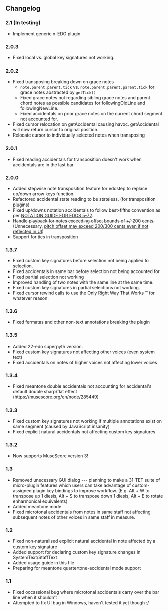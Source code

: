 ## Changelog

### 2.1 (In testing)
- Implement generic n-EDO plugin.

### 2.0.3
- Fixed local vs. global key signatures not working.

### 2.0.2
- Fixed transposing breaking down on grace notes
  - `note.parent.parent.tick` vs. `note.parent.parent.parent.tick` for grace notes abstracted by `getTick()`
  - Fixed grace notes not regarding sibling grace notes and parent chord notes as possible candidates
    for followingOldLine and followingNewLine.
  - Fixed accidentals on prior grace notes on the current chord segment not accounted for.
- Fixed cursor relocation on getAccidental causing havoc. getAccidental will now return cursor to original position.
- Relocate cursor to individually selected notes when transposing

### 2.0.1
- Fixed reading accidentals for transposition doesn't work when accidentals are in
  the last bar.

### 2.0.0
- Added stepwise note transposition feature for edostep to replace up/down arrow keys
  function.
- Refactored accidental state reading to be stateless. (for transposition plugins)
- Fixed up/downs notation accidentals to follow best-fifths convention as per [NOTATION GUIDE FOR EDOS 5-72](http://tallkite.com/misc_files/notation%20guide%20for%20edos%205-72.pdf).
- ~~Handle playback for notes exceeding offset bounds of +/-200 cents.~~ (Unnecessary,
  [pitch offset may exceed 200/300 cents even if not reflected in UI](https://www.reddit.com/r/microtonal/comments/gssrnk/made_this_31_22_edo_microtonal_plugin_for/fs7frcg?utm_source=share&utm_medium=web2x))
- Support for ties in transposition

### 1.3.7
- Fixed custom key signatures before selection not being applied to selection.
- Fixed accidentals in same bar before selection not being accounted for
- Fixed partial selection not working
- Improved handling of two notes with the same line at the same time.
- Fixed custom key signatures in partial selections not working.
- Fixed cursor rewind calls to use the Only Right Way That Works :tm: for whatever reason.

### 1.3.6
- Fixed fermatas and other non-text annotations breaking the plugin

### 1.3.5
- Added 22-edo superpyth version.
- Fixed custom key signatures not affecting other voices (even system text)
- Fixed accidentals on notes of higher voices not affecting lower voices

### 1.3.4
- Fixed meantone double accidentals not accounting for accidental's default double
  sharp/flat effect (https://musescore.org/en/node/285449)

### 1.3.3
- Fixed custom key signatures not working if multiple annotations exist on same segment
  (caused by JavaScript insanity)
- Fixed explicit natural accidentals not affecting custom key signatures

### 1.3.2

- Now supports MuseScore version 3!

### 1.3

- Removed unecessary GUI dialog --- planning to make a 31-TET suite of micro-plugin features which
  users can take advantage of custom-assigned plugin key bindings to improve workflow.
  (E.g. Alt + W to transpose up 1 diesis, Alt + S to transpose down 1 diesis, Alt + E to rotate enharmonical equivalents)
- Added meantone mode
- Fixed microtonal accidentals from notes in same staff not affecting subsequent notes of other voices in same staff in measure.

### 1.2

- Fixed non-naturalised explicit natural accidental in note affected by a custom key signature
- Added support for declaring custom key signature changes in SystemText/StaffText
- Added usage guide in this file
- Preparing for meantone quartertone-accidental mode support

### 1.1

- Fixed occassional bug where microtonal accidentals carry over the bar line when it shouldn't
- Attempted to fix UI bug in Windows, haven't tested it yet though :/
